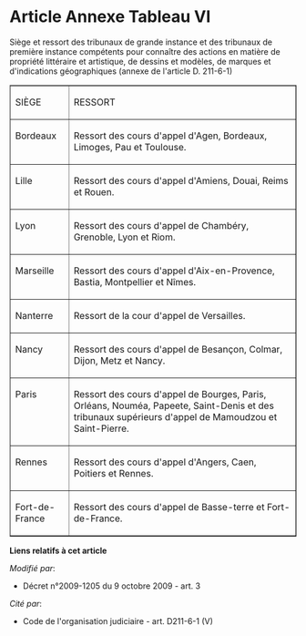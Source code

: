 # Article Annexe Tableau VI

Siège et ressort des tribunaux de grande instance et des tribunaux de première instance compétents pour connaître des actions
en matière de propriété littéraire et artistique, de dessins et modèles, de marques et d'indications géographiques (annexe de
l'article D. 211-6-1) 

<table border="1" align="center" width="720">
  <tbody>
    <tr>
      <td valign="top" align="left">

SIÈGE 

</td>
      <td align="left" valign="top">

RESSORT 

</td>
    </tr>
    <tr>
      <td valign="top" align="left">

Bordeaux </td>
      <td align="left" valign="top">

Ressort des cours d'appel d'Agen, Bordeaux, Limoges, Pau et Toulouse. </td>
    </tr>
    <tr>
      <td valign="top" align="left">

Lille </td>
      <td align="left" valign="top">

Ressort des cours d'appel d'Amiens, Douai, Reims et Rouen. </td>
    </tr>
    <tr>
      <td align="left" valign="top">

Lyon </td>
      <td align="left" valign="top">

Ressort des cours d'appel de Chambéry, Grenoble, Lyon et Riom. </td>
    </tr>
    <tr>
      <td align="left" valign="top">

Marseille </td>
      <td align="left" valign="top">

Ressort des cours d'appel d'Aix-en-Provence, Bastia, Montpellier et Nîmes. </td>
    </tr>
    <tr>
      <td align="left" valign="top">

Nanterre </td>
      <td align="left" valign="top">

Ressort de la cour d'appel de Versailles. </td>
    </tr>
    <tr>
      <td align="left" valign="top">

Nancy </td>
      <td valign="top" align="left">

Ressort des cours d'appel de Besançon, Colmar, Dijon, Metz et Nancy. </td>
    </tr>
    <tr>
      <td align="left" valign="top">

Paris </td>
      <td align="left" valign="top">

Ressort des cours d'appel de Bourges, Paris, Orléans, Nouméa, Papeete, Saint-Denis et des tribunaux supérieurs d'appel de
Mamoudzou et Saint-Pierre. </td>
    </tr>
    <tr>
      <td valign="top" align="left">

Rennes </td>
      <td valign="top" align="left">

Ressort des cours d'appel d'Angers, Caen, Poitiers et Rennes. </td>
    </tr>
    <tr>
      <td align="left" valign="top">

Fort-de-France </td>
      <td align="left" valign="top">

Ressort des cours d'appel de Basse-terre et Fort-de-France.</td>
    </tr>
  </tbody>
</table>

**Liens relatifs à cet article**

_Modifié par_:

  - Décret n°2009-1205 du 9 octobre 2009 - art. 3

_Cité par_:

  - Code de l'organisation judiciaire - art. D211-6-1 (V)
